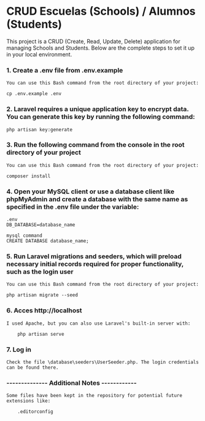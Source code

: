 # CRUD Escuelas (Schools) / Alumnos (Students)

This project is a CRUD (Create, Read, Update, Delete) application for managing Schools and Students. Below are the complete steps to set it up in your local environment.


### 1. Create a .env file from .env.example

    You can use this Bash command from the root directory of your project:
    
    cp .env.example .env

### 2. Laravel requires a unique application key to encrypt data. You can generate this key by running the following command:

    php artisan key:generate

### 3. Run the following command from the console in the root directory of your project

    You can use this Bash command from the root directory of your project:

    composer install

### 4. Open your MySQL client or use a database client like phpMyAdmin and create a database with the same name as specified in the .env file under the variable:     

    .env
    DB_DATABASE=database_name

    mysql command
    CREATE DATABASE database_name;

### 5. Run Laravel migrations and seeders, which will preload necessary initial records required for proper functionality, such as the login user

    You can use this Bash command from the root directory of your project:

    php artisan migrate --seed

### 6. Acces http://localhost

    I used Apache, but you can also use Laravel's built-in server with:

        php artisan serve

### 7. Log in

    Check the file \database\seeders\UserSeeder.php. The login credentials can be found there.




### -------------- Additional Notes ------------ ###


    Some files have been kept in the repository for potential future extensions like:

        .editorconfig
